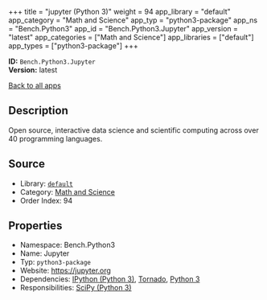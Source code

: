 ﻿+++
title = "jupyter (Python 3)"
weight = 94
app_library = "default"
app_category = "Math and Science"
app_typ = "python3-package"
app_ns = "Bench.Python3"
app_id = "Bench.Python3.Jupyter"
app_version = "latest"
app_categories = ["Math and Science"]
app_libraries = ["default"]
app_types = ["python3-package"]
+++

**ID:** `Bench.Python3.Jupyter`  
**Version:** latest  
<!--more-->

[Back to all apps](/apps/)

## Description
Open source, interactive data science and scientific computing
across over 40 programming languages.

## Source

* Library: [`default`](/app_libraries/default)
* Category: [Math and Science](/app_categories/math-and-science)
* Order Index: 94

## Properties

* Namespace: Bench.Python3
* Name: Jupyter
* Typ: `python3-package`
* Website: <https://jupyter.org>
* Dependencies: [IPython (Python 3)](/apps/Bench.Python3.IPython), [Tornado](/apps/Bench.Python.Tornado), [Python 3](/apps/Bench.Python3)
* Responsibilities: [SciPy (Python 3)](/apps/Bench.Python3.SciPy)

